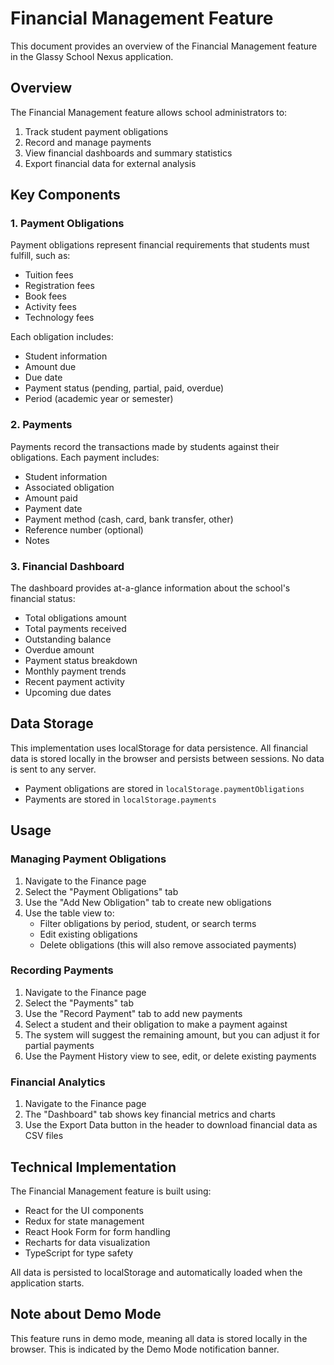 # Financial Management Feature

This document provides an overview of the Financial Management feature in the Glassy School Nexus application.

## Overview

The Financial Management feature allows school administrators to:

1. Track student payment obligations
2. Record and manage payments
3. View financial dashboards and summary statistics
4. Export financial data for external analysis

## Key Components

### 1. Payment Obligations

Payment obligations represent financial requirements that students must fulfill, such as:
- Tuition fees
- Registration fees
- Book fees
- Activity fees
- Technology fees

Each obligation includes:
- Student information
- Amount due
- Due date
- Payment status (pending, partial, paid, overdue)
- Period (academic year or semester)

### 2. Payments

Payments record the transactions made by students against their obligations. Each payment includes:
- Student information
- Associated obligation
- Amount paid
- Payment date
- Payment method (cash, card, bank transfer, other)
- Reference number (optional)
- Notes

### 3. Financial Dashboard

The dashboard provides at-a-glance information about the school's financial status:
- Total obligations amount
- Total payments received
- Outstanding balance
- Overdue amount
- Payment status breakdown
- Monthly payment trends
- Recent payment activity
- Upcoming due dates

## Data Storage

This implementation uses localStorage for data persistence. All financial data is stored locally in the browser and persists between sessions. No data is sent to any server.

- Payment obligations are stored in `localStorage.paymentObligations`
- Payments are stored in `localStorage.payments`

## Usage

### Managing Payment Obligations

1. Navigate to the Finance page
2. Select the "Payment Obligations" tab
3. Use the "Add New Obligation" tab to create new obligations
4. Use the table view to:
   - Filter obligations by period, student, or search terms
   - Edit existing obligations
   - Delete obligations (this will also remove associated payments)

### Recording Payments

1. Navigate to the Finance page
2. Select the "Payments" tab
3. Use the "Record Payment" tab to add new payments
4. Select a student and their obligation to make a payment against
5. The system will suggest the remaining amount, but you can adjust it for partial payments
6. Use the Payment History view to see, edit, or delete existing payments

### Financial Analytics

1. Navigate to the Finance page
2. The "Dashboard" tab shows key financial metrics and charts
3. Use the Export Data button in the header to download financial data as CSV files

## Technical Implementation

The Financial Management feature is built using:
- React for the UI components
- Redux for state management
- React Hook Form for form handling
- Recharts for data visualization
- TypeScript for type safety

All data is persisted to localStorage and automatically loaded when the application starts.

## Note about Demo Mode

This feature runs in demo mode, meaning all data is stored locally in the browser. This is indicated by the Demo Mode notification banner.
